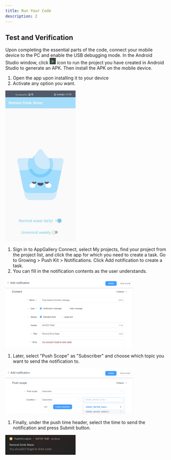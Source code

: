 ```yaml
---
title: Run Your Code
description: 2
---
```


<h2><strong>Test and Verification</strong></h2>
<p>Upon completing the essential parts of the code, connect your mobile device to the PC and enable the USB debugging mode. In the Android Studio window, click   <img style="width: 19.00px" src="https://raw.githubusercontent.com/SinanYilmaz9/PushKitCodelabPage/main/assets/run_image.png" onclick="imageclick(src)">    icon to run the project you have created in Android Studio to generate an APK. Then install the APK on the mobile device.</p>

<ol type="1">
	<li>Open the app upon installing it to your device</li>
	<li>Activate any option you want.</li>
</ol>
<img style="width: 220.00px" src="https://raw.githubusercontent.com/SinanYilmaz9/PushKitCodelabPage/main/assets/remindwaterss.jpg" onclick="imageclick(src)">
<ol type="1">
<li>Sign in to AppGallery Connect, select My projects, find your project from the project list, and click the app for which you need to create a task. Go to Growing > Push Kit > Notifications. Click Add notification to create a task.</li>
<li>You can fill in the notification contents as the user understands.</li>
</ol>
<img style="width: 400.00px" src="https://raw.githubusercontent.com/SinanYilmaz9/PushKitCodelabPage/main/assets/pushConsole1.png" onclick="imageclick(src)">
<ol type="1">
<li>Later, select "Push Scope" as "Subscriber" and choose which topic you want to send the notification to.</li>
</ol>
<img style="width: 400.00px" src="https://raw.githubusercontent.com/SinanYilmaz9/PushKitCodelabPage/main/assets/pushConsole2.png" onclick="imageclick(src)">
<ol type="1">
<li>Finally, under the push time header, select the time to send the notification and press Submit button.</li>
</ol>
<img style="width: 220.00px" src="https://raw.githubusercontent.com/SinanYilmaz9/PushKitCodelabPage/main/assets/notifFromConsole.png" onclick="imageclick(src)">



